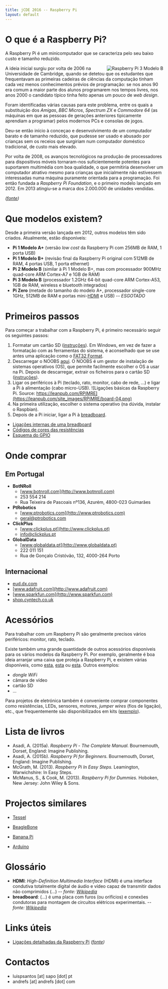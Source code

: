 ```yaml
---
title: jCDE 2016 -- Raspberry Pi
layout: default
---
```


# O que é a Raspberry Pi?

A Raspberry Pi é um minicomputador que se caracteriza pelo seu baixo custo e tamanho reduzido.

<img src="https://upload.wikimedia.org/wikipedia/commons/thumb/b/b4/Raspberry_Pi_3_Model_B.png/450px-Raspberry_Pi_3_Model_B.png" alt="Raspberry Pi 3 Modelo B" align="right" />

A ideia inicial surgiu por volta de 2006 na Universidade de Cambridge, quando se detetou que os estudantes que frequentavam as primeiras cadeiras de ciências da computação tinham cada vez menos conhecimentos prévios de programação: se nos anos 90 era comum a maior parte dos alunos programarem nos tempos livres, nos anos 2000 o candidato típico tinha feito apenas um pouco de _web design_.

Foram identificadas várias causas para este problema, entre os quais a substituição dos _Amigas_, _BBC Micros_, _Spectrum ZX_ e _Commodore 64_ (as máquinas em que as pessoas de gerações anteriores tipicamente aprendiam a programar) pelos modernos PCs e consolas de jogos.

Deu-se então início à conceçao e desenvolvimento de um computador barato e de tamanho reduzido, que pudesse ser usado e abusado por crianças sem os receios que surgiriam num computador doméstico tradicional, de custo mais elevado.

Por volta de 2008, os avanços tecnológicos na produção de processadores para dispositivos móveis tornaram-nos suficientemente potentes para suportarem multimédia com boa qualidade, o que permitiria desenvolver um computador atrativo mesmo para crianças que inicialmente não estivessem interessadas numa máquina puramente orientada para a programação. Foi então fundada a _Raspberry Pi Foundation_, e o primeiro modelo lançado em 2012. Em 2013 atingiu-se a marca dos 2.000.000 de unidades vendidas.

*([fonte](https://www.raspberrypi.org/about/))*

# Que modelos existem?

Desde a primeira versão lançada em 2012, outros modelos têm sido criados. Atualmente, estão disponíveis:

* **Pi 1 Modelo A+** (versão _low cost_ da Raspberry Pi com 256MB de RAM, 1 porta USB)
* **Pi 1 Modelo B+** (revisão final da Raspberry Pi original com 512MB de RAM, 4 portas USB, 1 porta ethernet)
* **Pi 2 Modelo B** (similar à Pi 1 Modelo B+, mas com processador 900MHz quad-core ARM Cortex-A7 e 1GB de RAM)
* **Pi 3 Modelo B** (processador 1.2GHz 64-bit quad-core ARM Cortex-A53, 1GB de RAM, wireless e bluetooth integrados)
* **Pi Zero** (metade do tamanho do modelo A+, processador single-core 1GHz, 512MB de RAM e portas mini-[HDMI](#HDMI) e USB) -- *ESGOTADO*

# Primeiros passos

Para começar a trabalhar com a Raspberry Pi, é primeiro necessário seguir os seguintes passos:

1. Formatar um cartão SD ([instruções](https://www.raspberrypi.org/documentation/installation/sdxc_formatting.md)). Em Windows, em vez de fazer a formatação com as ferramentas do sistema, é aconselhado que se use antes uma aplicação como o [FAT32 Format](http://www.ridgecrop.demon.co.uk/guiformat.htm).
1. Descarregar o NOOBS [aqui](http://www.raspberrypi.org/downloads/). O NOOBS é um gestor de instalação de sistemas operativos (OS), que permite facilmente escolher o OS a usar na Pi. Depois de descarregar, extrair os ficheiros para o cartão SD ([instruções](https://www.raspberrypi.org/help/noobs-setup/)).
1. Ligar os periféricos à Pi (teclado, rato, monitor, cabo de rede, ...) e ligar a Pi à alimentação (cabo micro-USB). ![Ligações básicas da Raspberry Pi. Source: https://leanpub.com/RPiMRE](https://leanpub.com/site_images/RPiMRE/board-04.png)
1. Na primeira utilização, escolher o sistema operativo (na dúvida, instalar o Raspbian).
1. Depois de a Pi iniciar, ligar a Pi à [breadboard](#breadboard).

  * [Ligações internas de uma breadboard](images/breadboard.png)
  * [Códigos de cores das resistências](images/resistors.jpg)
  * [Esquema do GPIO](images/gpio.png)


# Onde comprar

## Em Portugal

* **BotNRoll**
  * [www.botnroll.com](http://www.botnroll.com)
  * 253 554 214
  * Rua Teixeira de Pascoais nº136, Azurém, 4800-023 Guimarães
* **PtRobotics**
  * [www.ptrobotics.com](http://www.ptrobotics.com)
  * geral@ptrobotics.com
* **ClickPlus**
  * [www.clickplus.pt](http://www.clickplus.pt)
  * info@clickplus.pt
* **GlobalData**
  * [www.globaldata.pt](http://www.globaldata.pt)
  * 222 011 151
  * Rua de Gonçalo Cristóvão, 132, 4000-264 Porto


## Internacional

* [eud.dx.com](http://eud.dx.com)
* [www.adafruit.com](http://www.adafruit.com)
* [www.sparkfun.com](http://www.sparkfun.com)
* [shop.cyntech.co.uk](http://shop.cyntech.co.uk)

# Acessórios

Para trabalhar com um Raspberry Pi são geralmente precisos vários periféricos: monitor, rato, teclado.

Existe também uma grande quantidade de outros acessórios disponíveis para os vários modelos da Raspberry Pi. Por exemplo, geralmente é boa ideia arranjar uma caixa que proteja a Raspberry Pi, e existem várias disponíveis, como [esta](https://www.raspberrypi.org/products/raspberry-pi-case/), [esta](https://www.adafruit.com/products/1326) ou [esta](http://www.dx.com/p/protective-case-w-camera-hole-for-raspberry-pi-red-431734). Outros exemplos:

* _dongle WiFi_
* câmara de vídeo
* cartão SD
* ...

Para projetos de eletrónica também é conveniente comprar componentes como resistências, LEDs, sensores, motores, _jumper wires_ (fios de ligação), etc., que frequentemente são disponibilizados em kits ([exemplo](http://www.dx.com/p/t-type-expansion-board-breadboard-kit-for-raspberry-pi-b-multicolored-359606)).


# Lista de livros

* Asadi, A. (2015a).  *Raspberry Pi - The Complete Manual.* Bournemouth, Dorset, England: Imagine Publishing.
* Asadi, A. (2015b).  *Raspberry Pi for Beginners.* Bournemouth, Dorset, England: Imagine Publishing.
* McGrath, M. (2013). *Raspberry Pi In Easy Steps.* Leamington, Warwichshire: In Easy Steps.
* McManus, S., & Cook, M. (2013). *Raspberry Pi for Dummies.* Hoboken, New Jersey: John Wiley & Sons.


# Projectos similares

* [Tessel](https://tessel.io/)
* [BeagleBone](http://beagleboard.org/bone)
* [Banana Pi](http://www.bananapi.org/)


* [Arduino](https://www.arduino.cc/)



# Glossário

* <a name="HDMI">**HDMI**</a>: *High-Definition Multimedia Interface* (HDMI) é uma interface condutiva totalmente digital de áudio e vídeo capaz de transmitir dados não comprimidos (...) -- *fonte: [Wikipedia](https://pt.wikipedia.org/wiki/High-Definition_Multimedia_Interface)*
* <a name="breadboard">**breadboard**</a>: (...) é uma placa com furos (ou orifícios) e conexões condutoras para montagem de circuitos elétricos experimentais. -- *fonte: [Wikipedia](https://pt.wikipedia.org/wiki/Placa_de_Ensaio)*

# Links úteis

* [Ligações detalhadas da Raspberry Pi](http://images.coolestech.com/uploads/2013/06/Untitled.jpg) *([fonte](http://www.coolestech.com))*


# Contactos

* luispsantos [at] sapo [dot] pt
* andrefs [at] andrefs [dot] com

